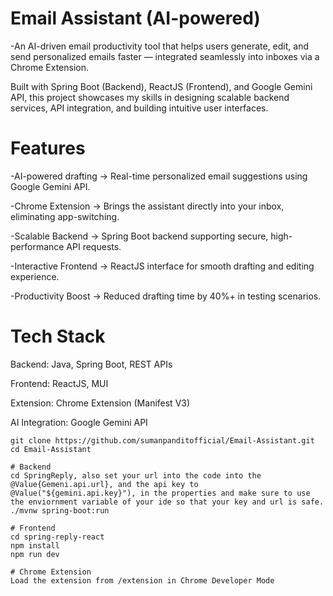 #  Email Assistant (AI-powered)

-An AI-driven email productivity tool that helps users generate, edit, and send personalized emails faster — integrated seamlessly into inboxes via a Chrome Extension.

 Built with Spring Boot (Backend), ReactJS (Frontend), and Google Gemini API, this project showcases my skills in designing scalable backend services, API integration, and building intuitive user interfaces.

# Features

 -AI-powered drafting → Real-time personalized email suggestions using Google Gemini API.

 -Chrome Extension → Brings the assistant directly into your inbox, eliminating app-switching.

 -Scalable Backend → Spring Boot backend supporting secure, high-performance API requests.

 -Interactive Frontend → ReactJS interface for smooth drafting and editing experience.

 -Productivity Boost → Reduced drafting time by 40%+ in testing scenarios.

 # Tech Stack

Backend: Java, Spring Boot, REST APIs

Frontend: ReactJS, MUI

Extension: Chrome Extension (Manifest V3)

AI Integration: Google Gemini API

``` Clone the repository
git clone https://github.com/sumanpanditofficial/Email-Assistant.git
cd Email-Assistant

# Backend
cd SpringReply, also set your url into the code into the @Value{Gemeni.api.url}, and the api key to @Value("${gemini.api.key}"), in the properties and make sure to use the enviornment variable of your ide so that your key and url is safe.
./mvnw spring-boot:run

# Frontend
cd spring-reply-react
npm install
npm run dev

# Chrome Extension
Load the extension from /extension in Chrome Developer Mode
